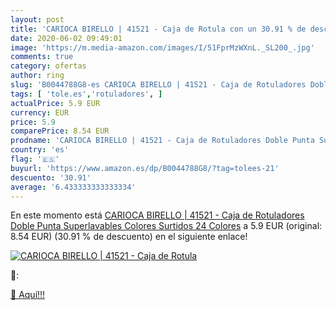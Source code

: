 ```yaml
---
layout: post
title: 'CARIOCA BIRELLO | 41521 - Caja de Rotula con un 30.91 % de descuento'
date: 2020-06-02 09:49:01
image: 'https://m.media-amazon.com/images/I/51FprMzWXnL._SL200_.jpg'
comments: true
category: ofertas
author: ring
slug: 'B0044788G8-es CARIOCA BIRELLO | 41521 - Caja de Rotuladores Doble Punta...'
tags: [ 'tole.es','rotuladores', ]
actualPrice: 5.9 EUR
currency: EUR
price: 5.9
comparePrice: 8.54 EUR
prodname: 'CARIOCA BIRELLO | 41521 - Caja de Rotuladores Doble Punta Superlavables  Colores Surtidos  24 Colores'
country: 'es'
flag: '🇪🇸'
buyurl: 'https://www.amazon.es/dp/B0044788G8/?tag=tolees-21'
descuento: '30.91'
average: '6.433333333333334'
---
```


En este momento está [CARIOCA BIRELLO | 41521 - Caja de Rotuladores Doble Punta Superlavables  Colores Surtidos  24 Colores](https://www.amazon.es/dp/B0044788G8/?tag=tolees-21) a 5.9 EUR (original: 8.54 EUR) (30.91 %  de descuento) en el siguiente enlace!

[![CARIOCA BIRELLO | 41521 - Caja de Rotula](https://m.media-amazon.com/images/I/51FprMzWXnL._SL200_.jpg)](https://www.amazon.es/dp/B0044788G8/?tag=tolees-21)

🔎:


[🛒 Aquí!!!](https://www.amazon.es/dp/B0044788G8/?tag=tolees-21)
